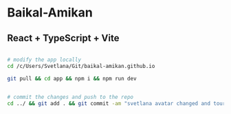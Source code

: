 # Baikal-Amikan
## React + TypeScript + Vite


```bash

# modify the app locally 
cd /c/Users/Svetlana/Git/baikal-amikan.github.io

git pull && cd app && npm i && npm run dev


# commit the changes and push to the repo
cd ../ && git add . && git commit -am "svetlana avatar changed and tour to KBZD hidden" && git push
```
